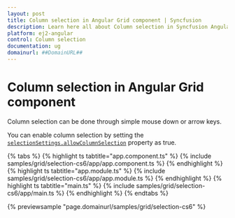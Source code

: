 ```yaml
---
layout: post
title: Column selection in Angular Grid component | Syncfusion
description: Learn here all about Column selection in Syncfusion Angular Grid component of Syncfusion Essential JS 2 and more.
platform: ej2-angular
control: Column selection 
documentation: ug
domainurl: ##DomainURL##
---
```


# Column selection in Angular Grid component

Column selection can be done through simple mouse down or arrow keys.

You can enable column selection by setting the [`selectionSettings.allowColumnSelection`](https://ej2.syncfusion.com/angular/documentation/api/grid/selectionSettings/#allowcolumnselection) property as true.

{% tabs %}
{% highlight ts tabtitle="app.component.ts" %}
{% include samples/grid/selection-cs6/app/app.component.ts %}
{% endhighlight %}
{% highlight ts tabtitle="app.module.ts" %}
{% include samples/grid/selection-cs6/app/app.module.ts %}
{% endhighlight %}
{% highlight ts tabtitle="main.ts" %}
{% include samples/grid/selection-cs6/app/main.ts %}
{% endhighlight %}
{% endtabs %}
  
{% previewsample "page.domainurl/samples/grid/selection-cs6" %}
